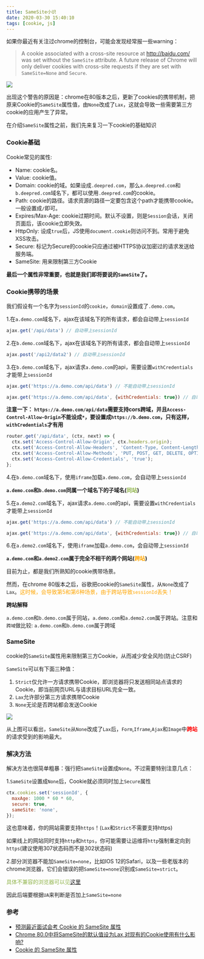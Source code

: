 ```yaml
---
title: SameSite小识
date: 2020-03-30 15:40:10
tags: [cookie, js]
---
```

如果你最近有关注过chrome的控制台，可能会发现经常报一些warning：
> A cookie associated with a cross-site resource at http://baidu.com/ was set without the `SameSite` attribute. A future release of Chrome will only deliver cookies with cross-site requests if they are set with `SameSite=None` and `Secure`.

![](http://pic.deepred5.com/same1.png)

出现这个警告的原因是：chrome在80版本之后，更新了cookies的携带机制，把原来Cookie的`SameSite`属性值，由`None`改成了`Lax`，这就会导致一些需要第三方cookie的应用产生了异常。

在介绍`SameSite`属性之前，我们先来复习一下cookie的基础知识

<!-- more -->

### Cookie基础
Cookie常见的属性:
* Name: cookie名。
* Value: cookie值。
* Domain: cookie的域。如果设成`.deepred.com`，那么`a.deepred.com`和`b.deepred.com`域名下，都可以使用`.deepred.com`的cookie。
* Path: cookie的路径。请求资源的路径一定要包含这个path才能携带cookie。一般设置成`/`即可。
* Expires/Max-Age: cookie过期时间。默认不设置，则是`Session`会话，关闭页面后，该cookie立即失效。
* HttpOnly: 设成`true`后，JS使用`document.cookie`则访问不到。常用于避免XSS攻击。
* Secure: 标记为Secure的cookie只应通过被HTTPS协议加密过的请求发送给服务端。
* SameSite: 用来限制第三方Cookie

**最后一个属性非常重要，也就是我们即将要说的`SameSite`了。**

### Cookie携带的场景
我们假设有一个名字为`sessionId`的`cookie`，`domain`设置成了`.demo.com`。

1.在`a.demo.com`域名下，ajax在该域名下的所有请求，都会自动带上`sessionId`
```javascript
ajax.get('/api/data') // 自动带上sessionId
```

2.在`b.demo.com`域名下，ajax在该域名下的所有请求，都会自动带上`sessionId`
```javascript
ajax.post('/api2/data2') // 自动带上sessionId
```

3.在`b.demo.com`域名下，ajax请求`a.demo.com`的api，需要设置`withCredentials`才能带上`sessionId`
```javascript
ajax.get('https://a.demo.com/api/data') // 不能自动带上sessionId

ajax.get('https://a.demo.com/api/data', {withCredentials: true}) // 自动带上sessionId

```
**注意一下：
`https://a.demo.com/api/data`需要支持cors跨域，并且`Access-Control-Allow-Origin`不能设成`*`，要设置成`https://b.demo.com`，只有这样，`withCredentials`才有用**
```javascript
router.get('/api/data', (ctx, next) => {
  ctx.set('Access-Control-Allow-Origin', ctx.headers.origin);
  ctx.set('Access-Control-Allow-Headers', 'Content-Type, Content-Length, Authorization, Accept, X-Requested-With , myheader');
  ctx.set('Access-Control-Allow-Methods', 'PUT, POST, GET, DELETE, OPTIONS');
  ctx.set('Access-Control-Allow-Credentials', 'true');
};
```

4.在`b.demo.com`域名下，使用`iframe`加载`a.demo.com`，会自动带上`sessionId`

**`a.demo.com`和`b.demo.com`同属一个域名下的子域名(<font color="#90B44B">同站</font>)**

5.在`a.demo2.com`域名下，ajax请求`a.demo.com`的api，需要设置`withCredentials`才能带上`sessionId`
```javascript
ajax.get('https://a.demo.com/api/data') // 不能自动带上sessionId

ajax.get('https://a.demo.com/api/data', {withCredentials: true}) // 自动带上sessionId
```

6.在`a.demo2.com`域名下，使用`iframe`加载`a.demo.com`，会自动带上`sessionId`

**`a.demo.com`和`a.demo2.com`属于完全不相干的两个网站(<font color="orange">跨站</font>)**

目前为止，都是我们所熟知的cookie携带场景。

然而，在chrome 80版本之后，谷歌把cookie的`SameSite`属性，从`None`改成了`Lax`。<font color="orange">这时候，会导致第5和第6种场景，由于跨站导致`sessionId`丢失！</font>

**跨站解释**

 `a.demo.com`和`b.demo.com`属于同站，`a.demo.com`和`a.demo2.com`属于跨站。注意和`跨域`做比较: `a.demo.com`和`b.demo.com`属于跨域


### SameSite
cookie的`SameSite`属性用来限制第三方Cookie，从而减少安全风险(防止CSRF)

`SameSite`可以有下面三种值：

1. `Strict`仅允许一方请求携带Cookie，即浏览器将只发送相同站点请求的Cookie，即当前网页URL与请求目标URL完全一致。
2. `Lax`允许部分第三方请求携带Cookie
3. `None`无论是否跨站都会发送Cookie

![](http://pic.deepred5.com/same2.png)

从上图可以看出，`SameSite`从`None`改成了`Lax`后，`Form`,`Iframe`,`Ajax`和`Image`中<font color="red">**跨站**</font>的请求受到的影响最大。


### 解决方法
解决方法也很简单粗暴：强行把`SameSite`设置成`None`。不过需要特别注意几点：

1.`SameSite`设置成`None`后，Cookie就必须同时加上`Secure`属性
```javascript
ctx.cookies.set('sessionId', {
  maxAge: 1000 * 60 * 60,
  secure: true,
  sameSite: 'none',
});
```
这也意味着，你的网站需要支持`https`！(`Lax`和`Strict`不需要支持https)

如果线上的网站同时支持`http`和`https`，你可能需要让运维将`http`强制重定向到`https`(建议使用307状态码而不是302状态码)

2.部分浏览器不能加`SameSite=none`，比如IOS 12的Safari，以及一些老版本的chrome浏览器，它们会错误的把`SameSite=none`识别成`SameSite=strict`。

<font color="#90B44B">具体不兼容的浏览器可以见[这里](https://www.chromium.org/updates/same-site/incompatible-clients)</font>   

因此后端要根据`UA`来判断是否加上`SameSite=none`


### 参考
+ [预测最近面试会考 Cookie 的 SameSite 属性](https://segmentfault.com/a/1190000022055666)
+ [Chrome 80.0中将SameSite的默认值设为Lax,对现有的Cookie使用有什么影响?](https://www.zhihu.com/question/373011996/answer/1027939207)
+ [Cookie 的 SameSite 属性](http://www.ruanyifeng.com/blog/2019/09/cookie-samesite.html)